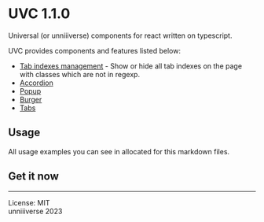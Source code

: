 # UVC 1.1.0
Universal (or unniiiverse) components for react written on typescript.

UVC provides components and features listed below:
+ [Tab indexes management](https://github.com/unniiiverse/react-uvc/tree/main/docs/functions.md#tabindex) - Show or hide all tab indexes on the page with classes which are not in regexp.
+ [Accordion](https://github.com/unniiiverse/react-uvc/tree/main/docs/accordion.md/)
+ [Popup](https://github.com/unniiiverse/react-uvc/tree/main/docs/popup.md/)
+ [Burger](https://github.com/unniiiverse/react-uvc/tree/main/docs/burger.md/)
+ [Tabs](https://github.com/unniiiverse/react-uvc/tree/main/docs/tabs.md/)

## Usage
All usage examples you can see in allocated for this markdown files.

## Get it now

<hr>

License: MIT <br>
unniiiverse 2023 